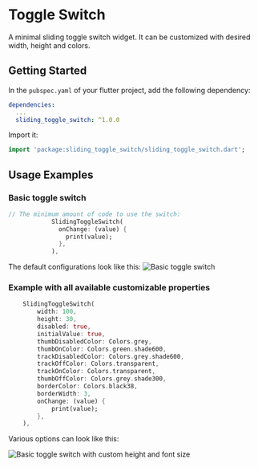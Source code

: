 # Toggle Switch

A minimal sliding toggle switch widget. It can be customized with desired width, height and colors.

## Getting Started

In the `pubspec.yaml` of your flutter project, add the following dependency:

```yaml
dependencies:
  ...
  sliding_toggle_switch: ^1.0.0
```

Import it:

```dart
import 'package:sliding_toggle_switch/sliding_toggle_switch.dart';
```

## Usage Examples

### Basic toggle switch

```dart
// The minimum amount of code to use the switch:
            SlidingToggleSwitch(
              onChange: (value) {
                print(value);
              },
            ),
```
The default configurations look like this:
![Basic toggle switch](https://media2.giphy.com/media/v1.Y2lkPTc5MGI3NjExc29yNGk5ZW82YzU0NHZocHV0dXhtY2l5eTEzdWltOGF6NnZxMnB4ZyZlcD12MV9pbnRlcm5hbF9naWZfYnlfaWQmY3Q9Zw/XF5CaoWnsf65w0qSr3/giphy.gif)

### Example with all available customizable properties

```dart
    SlidingToggleSwitch(
        width: 100,
        height: 30,
        disabled: true,
        initialValue: true,
        thumbDisabledColor: Colors.grey,
        thumbOnColor: Colors.green.shade600,
        trackDisabledColor: Colors.grey.shade600,
        trackOffColor: Colors.transparent,
        trackOnColor: Colors.transparent,
        thumbOffColor: Colors.grey.shade300,
        borderColor: Colors.black38,
        borderWidth: 3,
        onChange: (value) {
            print(value);
        },
    ),
```

Various options can look like this:

![Basic toggle switch with custom height and font size](https://media4.giphy.com/media/v1.Y2lkPTc5MGI3NjExcm9yeXN2OHV2bnU0cHp1NGw3aHA3M3l2ZHN3YWM0M3l3bnMxdDFldCZlcD12MV9pbnRlcm5hbF9naWZfYnlfaWQmY3Q9Zw/e6LX8uOK6UA3kaL5Su/giphy.gif)